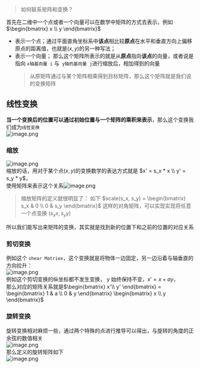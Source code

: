 > 如何联系矩阵和变换？

首先在二维中一个点或者一个向量可以在数学中矩阵的方式去表示，例如<br />$\begin{bmatrix}
   x \\
   y
\end{bmatrix}$

- 表示一个点；通过平面直角坐标系中**该点**相比较**原点**在水平和垂直方向上偏移原点的距离值，也就是$(x,y)$的另一种写法；
- 表示一个向量； 那么这个矩阵所表示的就是从**原点**指向**该点**的向量，或者说是指向 `x轴基向量 i` 与` y轴的基向量 j`进行缩放后，相加得到的向量
  > 从原矩阵通过与某个矩阵相乘得到目标矩阵，那么这个矩阵就是我们说的变换矩阵

## 线性变换

**当一个变换后的位置可以通过初始位置与一个矩阵的乘积来表示**，那么这个变换我们成为`线性变换`<br />![image.png](https://cdn.nlark.com/yuque/0/2022/png/203019/1650289357133-b5a4c1d6-3270-415c-aaba-ce33c72eef43.png#clientId=u40d12415-1566-4&crop=0&crop=0&crop=1&crop=1&from=paste&height=216&id=xfTA4&margin=%5Bobject%20Object%5D&name=image.png&originHeight=506&originWidth=554&originalType=binary&ratio=1&rotation=0&showTitle=false&size=23638&status=done&style=none&taskId=u81e6f0a3-6baa-44df-a2ca-350870e4f4e&title=&width=237)

### 缩放

![image.png](https://cdn.nlark.com/yuque/0/2022/png/203019/1650287940029-08b2bfcc-0a73-469e-ab96-06076a6db4dd.png#clientId=u40d12415-1566-4&crop=0&crop=0&crop=1&crop=1&from=paste&height=191&id=u17e408d7&margin=%5Bobject%20Object%5D&name=image.png&originHeight=368&originWidth=924&originalType=binary&ratio=1&rotation=0&showTitle=false&size=67581&status=done&style=none&taskId=u341134e8-03bb-4e1f-b647-71615e6e913&title=&width=480)<br />缩放的话，用对于某个点$(x, y)$的变换数学的表达方式就是 $x' = s_x * x \\
y' = s_y * y$，<br />使用矩阵来表示这个关系![image.png](https://cdn.nlark.com/yuque/0/2022/png/203019/1650287363498-503c739d-943b-469c-9e90-d78857905b8a.png#clientId=u40d12415-1566-4&crop=0&crop=0&crop=1&crop=1&from=paste&height=80&id=u241afe5b&margin=%5Bobject%20Object%5D&name=image.png&originHeight=160&originWidth=468&originalType=binary&ratio=1&rotation=0&showTitle=false&size=26332&status=done&style=none&taskId=u2f096c19-b080-491d-9c8e-a4c910ee9e1&title=&width=234)

> 缩放矩阵的定义就很明显了： 如下
> $scale(s_x, s_y) = \begin{bmatrix}
   s_x & 0 \\
   0 & s_y
\end{bmatrix}$
> 这样的对角矩阵，可以实现实现将任意一个点变换 $(s_xx, s_yy)$

所以我们能写出来矩阵的变换，其实就是找到新的位置下和之前的位置的对应关系

### 剪切变换

例如这个 `shear Matriex`，这个变换就是将物体一边固定，另一边沿着与轴垂直的方向拉升：<br />![image.png](https://cdn.nlark.com/yuque/0/2022/png/203019/1650288384155-c0753852-6b43-477d-bb88-c43fe087e807.png#clientId=u40d12415-1566-4&crop=0&crop=0&crop=1&crop=1&from=paste&height=199&id=ue9706b8c&margin=%5Bobject%20Object%5D&name=image.png&originHeight=398&originWidth=962&originalType=binary&ratio=1&rotation=0&showTitle=false&size=85010&status=done&style=none&taskId=uefe5a27f-f92d-440c-856f-0d365ce2137&title=&width=480)<br />例如这个剪切变换的纵坐标都不发生变换， y 始终保持不变，$x' = x + ay$， <br />那么对应的矩阵关系就是$\begin{bmatrix}
x'\\
y'
\end{bmatrix} = 
\begin{bmatrix}
   1 & a \\
   0 & y
\end{bmatrix}
\begin{bmatrix}
   x \\
   y
\end{bmatrix}$

### 旋转变换

旋转变换相对麻烦一些，通过两个特殊的点进行推导可以得出，与旋转的角度的正余弦的数值相关<br />![image.png](https://cdn.nlark.com/yuque/0/2022/png/203019/1650289592405-31663cbc-6cc1-42cc-ad66-bedba702c4aa.png#clientId=u40d12415-1566-4&crop=0&crop=0&crop=1&crop=1&from=paste&height=269&id=u79eefa5e&margin=%5Bobject%20Object%5D&name=image.png&originHeight=538&originWidth=960&originalType=binary&ratio=1&rotation=0&showTitle=false&size=105234&status=done&style=none&taskId=u363b7876-e281-498f-b2a4-162f34e205b&title=&width=480)<br />那么定义的旋转矩阵如下<br />![image.png](https://cdn.nlark.com/yuque/0/2022/png/203019/1650289606695-41ff457c-72f2-4162-a93d-d49e704076a7.png#clientId=u40d12415-1566-4&crop=0&crop=0&crop=1&crop=1&from=paste&height=78&id=u16bb4930&margin=%5Bobject%20Object%5D&name=image.png&originHeight=156&originWidth=466&originalType=binary&ratio=1&rotation=0&showTitle=false&size=12380&status=done&style=none&taskId=uebf25f2a-2104-4ef3-a312-78f76e12db3&title=&width=233)
